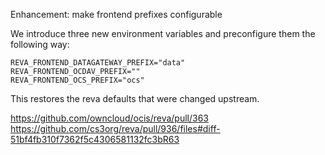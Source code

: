 Enhancement: make frontend prefixes configurable

We introduce three new environment variables and preconfigure them the following way:

```
REVA_FRONTEND_DATAGATEWAY_PREFIX="data"
REVA_FRONTEND_OCDAV_PREFIX=""
REVA_FRONTEND_OCS_PREFIX="ocs"
```

This restores the reva defaults that were changed upstream.

https://github.com/owncloud/ocis/reva/pull/363
https://github.com/cs3org/reva/pull/936/files#diff-51bf4fb310f7362f5c4306581132fc3bR63
